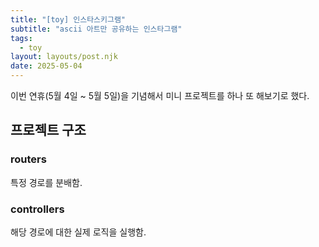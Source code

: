 ```yaml
---
title: "[toy] 인스타스키그램"
subtitle: "ascii 아트만 공유하는 인스타그램"
tags:
  - toy
layout: layouts/post.njk
date: 2025-05-04
---
```

이번 연휴(5월 4일 ~ 5월 5일)을 기념해서 미니 프로젝트를 하나 또 해보기로 했다.

## 프로젝트 구조

### routers
특정 경로를 분배함.

### controllers
해당 경로에 대한 실제 로직을 실행함.